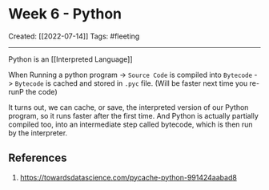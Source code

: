 

# Week 6 - Python
Created:  [[2022-07-14]]
Tags: #fleeting 

---
Python is an [[Interpreted Language]] 

When Running a python program
-> `Source Code` is compiled into `Bytecode`
-> `Bytecode` is cached and stored in `.pyc` file. (Will be faster next time you re-runP the code)

It turns out, we can cache, or save, the interpreted version of our Python program, so it runs faster after the first time. And Python is actually partially compiled too, into an intermediate step called bytecode, which is then run by the interpreter.














## References
1. https://towardsdatascience.com/pycache-python-991424aabad8